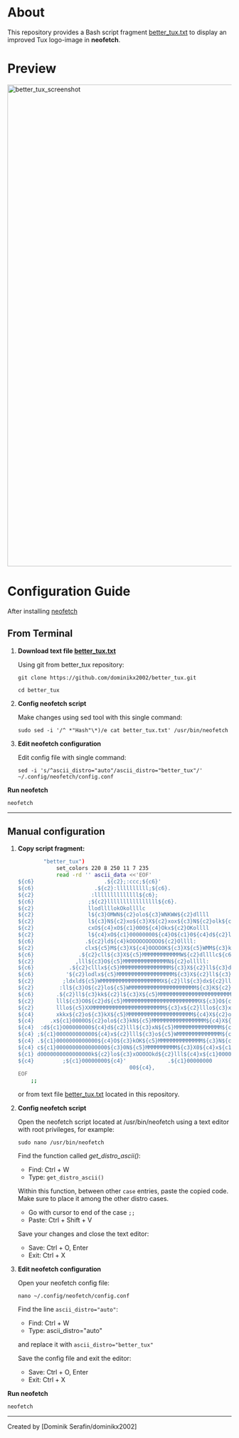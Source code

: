 About
=====
This repository provides a Bash script fragment [better_tux.txt](better_tux.txt) to display an improved Tux logo-image in **neofetch**.

Preview
=====
<img width="1920" height="1080" alt="better_tux_screenshot" src="https://github.com/user-attachments/assets/2506d13e-311b-4afa-a996-060021a0be4e" />

Configuration Guide
=====

After installing [neofetch](https://github.com/dylanaraps/neofetch.git)

## From Terminal
1. **Download text file [better_tux.txt](better_tux.txt)**

      Using git from better_tux repository:
      ```
      git clone https://github.com/dominikx2002/better_tux.git
      ```
      ```
      cd better_tux
      ```

2. **Config neofetch script**
   
      Make changes using sed tool with this single command:
      ```
      sudo sed -i '/^ *"Hash"\*)/e cat better_tux.txt' /usr/bin/neofetch
      ```

3. **Edit neofetch configuration**
   
      Edit config file with single command:
      ```
      sed -i 's/^ascii_distro="auto"/ascii_distro="better_tux"/' ~/.config/neofetch/config.conf
      ```
**Run neofetch**  
```
neofetch
```
---

## Manual configuration

1. **Copy script fragment:**
      ```bash
              "better_tux")
                  set_colors 220 8 250 11 7 235 
                  read -rd '' ascii_data <<'EOF'
      ${c6}                      .${c2};:ccc;${c6}'                    
      ${c6}                   .${c2}:llllllllll;${c6}.                 
      ${c2}                  :llllllllllllll${c6};                
      ${c6}                 ;${c2}llllllllllllllll${c6}.               
      ${c2}                 llodllllokOkollllc               
      ${c2}                 l${c3}OMWN${c2}olo${c3}WNKWW${c2}dllll               
      ${c2}                 l${c3}N${c2}xo${c3}X${c2}xox${c3}N${c2}olk${c3}M${c2}0llll               
      ${c2}                 cxO${c4}xO${c1}000${c4}Okx${c2}OKollll               
      ${c2}                 l${c4}xO${c1}00000000${c4}O${c1}0${c4}d${c2}llll               
      ${c6}                .${c2}ld${c4}kOOOOOOOOOO${c2}Ollll:              
      ${c2}                clx${c5}M${c3}X${c4}0OOO0K${c3}X${c5}WMM${c3}k${c2}llll:             
      ${c6}              .${c2}cll${c3}X${c5}MMMMMMMMMMMMW${c2}dllllc${c6}.           
      ${c2}             ,lll${c3}O${c5}MMMMMMMMMMMMMMN${c2}olllll:          
      ${c6}           .${c2}clllx${c5}MMMMMMMMMMMMMMMM${c3}X${c2}ll${c3}d${c2}olll${c6}'        
      ${c6}          '${c2}lodlx${c5}MMMMMMMMMMMMMMMMMM${c3}X${c2}ll${c3}dd${c2}lll:       
      ${c2}         ;ldxld${c5}WMMMMMMMMMMMMMMMMMMMX${c2}ll${c3}dx${c2}lllc      
      ${c2}        :ll${c3}O${c2}lo${c5}WMMMMMMMMMMMMMMMMMMMMM${c3}K${c2}ll${c3}Ko${c2}lll:     
      ${c6}       .${c2}ll${c3}kk${c2}l${c3}X${c5}MMMMMMMMMMMMMMMMMMMMMMM${c3}k${c2}l${c3}0k${c2}llll${c6}.    
      ${c2}       lll${c3}O0${c2}d${c5}MMMMMMMMMMMMMMMMMMMMMMMMX${c3}O${c5}N${c3}O${c2}olll${c6}'    
      ${c2}       lllo${c5}XXMMMMMMMMMMMMMMMMMMMMMMM${c3}x${c2}lllo${c3}xkx${c2}l${c6}.    
      ${c4}       xkkx${c2}o${c3}kX${c5}MMMMMMMMMMMMMMMMMMMMM${c4}X${c2}ollllll${c3}O${c2}:     
      ${c4}     .x${c1}0000O${c2}olo${c3}kN${c5}MMMMMMMMMMMMMMMMM${c4}X${c1}0O${c4}d${c2}ooo${c4}x${c1}O0O${c4}o    
      ${c4}  :d${c1}O00000000${c4}d${c2}lll${c3}xN${c5}MMMMMMMMMMMMMMM${c1}000000000000${c4}:   
      ${c4} ;${c1}000000000000${c4}x${c2}lll${c3}o${c5}WMMMMMMMMMMMMMM${c1}0000000000000${c4},  
      ${c4} .${c1}0000000000000${c4}O${c3}kOK${c5}MMMMMMMMMMMMMM${c3}N${c1}00000000000000${c4}o 
      ${c4} c${c1}0000000000000000${c3}0N${c5}MMMMMMMMMM${c3}X0${c4}x${c1}O000000000000${c4}d   
      ${c1} d0000000000000000k${c2}lo${c3}xOO0OOkd${c2}lll${c4}x${c1}0000000000       
      ${c4}         ;${c1}00000000${c4}'             .${c1}00000000         
                                         00${c4},
      EOF
          ;;
      ```
      or from text file [better_tux.txt](better_tux.txt) located in this repository.

2. **Config neofetch script**

   Open the neofetch script located at /usr/bin/neofetch using a text editor with root privileges, for example:
   ```
   sudo nano /usr/bin/neofetch
   ```

   Find the function called *get_distro_ascii()*:
   
      - Find: Ctrl + W
      - Type: `get_distro_ascii()`
   
   Within this function, between other `case` entries, paste the copied code.
   Make sure to place it among the other distro cases.

      - Go with cursor to end of the case `;;`
      - Paste: Ctrl + Shift + V

   Save your changes and close the text editor:
   
      - Save: Ctrl + O, Enter
      - Exit: Ctrl + X

3. **Edit neofetch configuration**
   
   Open your neofetch config file:
   ```
   nano ~/.config/neofetch/config.conf
   ```
   
   Find the line `ascii_distro="auto"`:
   
      - Find: Ctrl + W
      - Type: ascii_distro="auto"
   
   and replace it with `ascii_distro="better_tux"`

   Save the config file and exit the editor:
   
      - Save: Ctrl + O, Enter
      - Exit: Ctrl + X
   
**Run neofetch**  
```
neofetch
```
   
---

Created by [Dominik Serafin/dominikx2002]
